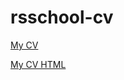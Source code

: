# rsschool-cv

[My CV](https://victoriarus.github.io/rsschool-cv/cv)


[My CV HTML](https://victoriarus.github.io/rsschool-cv/)